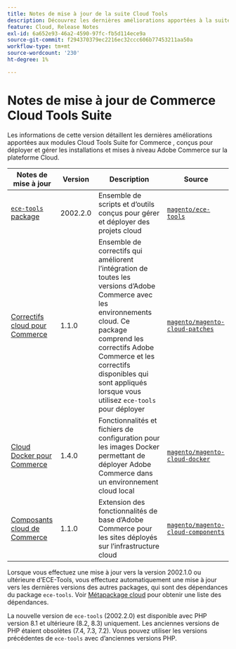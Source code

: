 ```yaml
---
title: Notes de mise à jour de la suite Cloud Tools
description: Découvrez les dernières améliorations apportées à la suite Cloud Tools pour Adobe Commerce.
feature: Cloud, Release Notes
exl-id: 6a652e93-46a2-4590-97fc-fb5d114ece9a
source-git-commit: f294370379ec2216ec32ccc606b77453211aa50a
workflow-type: tm+mt
source-wordcount: '230'
ht-degree: 1%

---
```


# Notes de mise à jour de Commerce Cloud Tools Suite

Les informations de cette version détaillent les dernières améliorations apportées aux modules Cloud Tools Suite for Commerce , conçus pour déployer et gérer les installations et mises à niveau Adobe Commerce sur la plateforme Cloud.

| Notes de mise à jour | Version | Description | Source |
| ----------------- |-----------| ---------------------------------------- | --------------------------- |
| [`ece-tools` package](ece-tools-package.md) | 2002.2.0 | Ensemble de scripts et d’outils conçus pour gérer et déployer des projets cloud | [`magento/ece-tools`](https://github.com/magento/ece-tools/tree/2002.2.0) |
| [Correctifs cloud pour Commerce](cloud-patches.md) | 1.1.0 | Ensemble de correctifs qui améliorent l’intégration de toutes les versions d’Adobe Commerce avec les environnements cloud. Ce package comprend les correctifs Adobe Commerce et les correctifs disponibles qui sont appliqués lorsque vous utilisez `ece-tools` pour déployer | [`magento/magento-cloud-patches`](https://github.com/magento/magento-cloud-patches/tree/1.1.0) |
| [Cloud Docker pour Commerce](cloud-docker.md) | 1.4.0 | Fonctionnalités et fichiers de configuration pour les images Docker permettant de déployer Adobe Commerce dans un environnement cloud local | [`magento/magento-cloud-docker`](https://github.com/magento/magento-cloud-docker/tree/1.0) |
| [Composants cloud de Commerce](cloud-components.md) | 1.1.0 | Extension des fonctionnalités de base d’Adobe Commerce pour les sites déployés sur l’infrastructure cloud | [`magento/magento-cloud-components`](https://github.com/magento/magento-cloud-components/tree/1.1.0) |

Lorsque vous effectuez une mise à jour vers la version 2002.1.0 ou ultérieure d’ECE-Tools, vous effectuez automatiquement une mise à jour vers les dernières versions des autres packages, qui sont des dépendances du package `ece-tools`. Voir [Métapackage cloud](../development/overview.md#cloud-metapackage) pour obtenir une liste des dépendances.

La nouvelle version de `ece-tools` (2002.2.0) est disponible avec PHP version 8.1 et ultérieure (8.2, 8.3) uniquement. Les anciennes versions de PHP étaient obsolètes (7.4, 7.3, 7.2). Vous pouvez utiliser les versions précédentes de `ece-tools` avec d’anciennes versions PHP.
